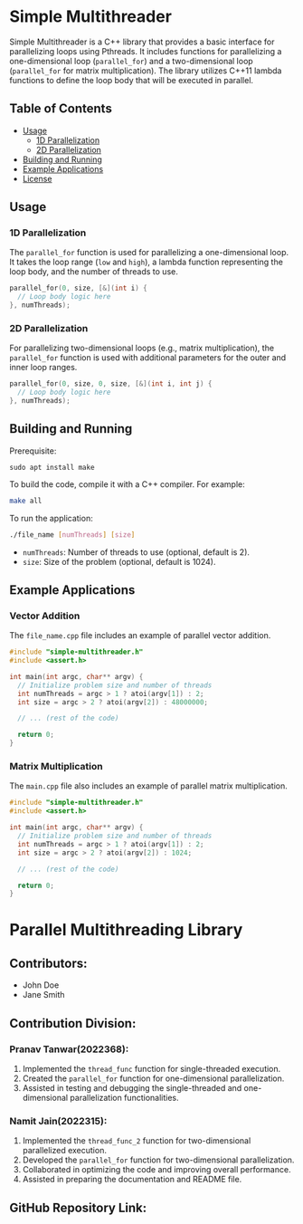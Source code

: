 # Simple Multithreader

Simple Multithreader is a C++ library that provides a basic interface for parallelizing loops using Pthreads. It includes functions for parallelizing a one-dimensional loop (`parallel_for`) and a two-dimensional loop (`parallel_for` for matrix multiplication). The library utilizes C++11 lambda functions to define the loop body that will be executed in parallel.

## Table of Contents
- [Usage](#usage)
  - [1D Parallelization](#1d-parallelization)
  - [2D Parallelization](#2d-parallelization)
- [Building and Running](#building-and-running)
- [Example Applications](#example-applications)
- [License](#license)

## Usage

### 1D Parallelization

The `parallel_for` function is used for parallelizing a one-dimensional loop. It takes the loop range (`low` and `high`), a lambda function representing the loop body, and the number of threads to use.

```cpp
parallel_for(0, size, [&](int i) {
  // Loop body logic here
}, numThreads);
```

### 2D Parallelization

For parallelizing two-dimensional loops (e.g., matrix multiplication), the `parallel_for` function is used with additional parameters for the outer and inner loop ranges.

```cpp
parallel_for(0, size, 0, size, [&](int i, int j) {
  // Loop body logic here
}, numThreads);
```

## Building and Running
Prerequisite: 
```
sudo apt install make
```
To build the code, compile it with a C++ compiler. For example:


```bash
make all
```

To run the application:

```bash
./file_name [numThreads] [size]
```

- `numThreads`: Number of threads to use (optional, default is 2).
- `size`: Size of the problem (optional, default is 1024).

## Example Applications

### Vector Addition

The `file_name.cpp` file includes an example of parallel vector addition.

```cpp
#include "simple-multithreader.h"
#include <assert.h>

int main(int argc, char** argv) {
  // Initialize problem size and number of threads
  int numThreads = argc > 1 ? atoi(argv[1]) : 2;
  int size = argc > 2 ? atoi(argv[2]) : 48000000;  

  // ... (rest of the code)

  return 0;
}
```

### Matrix Multiplication

The `main.cpp` file also includes an example of parallel matrix multiplication.

```cpp
#include "simple-multithreader.h"
#include <assert.h>

int main(int argc, char** argv) {
  // Initialize problem size and number of threads
  int numThreads = argc > 1 ? atoi(argv[1]) : 2;
  int size = argc > 2 ? atoi(argv[2]) : 1024;  

  // ... (rest of the code)

  return 0;
}
```
# Parallel Multithreading Library

## Contributors:
- John Doe
- Jane Smith

## Contribution Division:

### Pranav Tanwar(2022368):
1. Implemented the `thread_func` function for single-threaded execution.
2. Created the `parallel_for` function for one-dimensional parallelization.
3. Assisted in testing and debugging the single-threaded and one-dimensional parallelization functionalities.

### Namit Jain(2022315):
1. Implemented the `thread_func_2` function for two-dimensional parallelized execution.
2. Developed the `parallel_for` function for two-dimensional parallelization.
3. Collaborated in optimizing the code and improving overall performance.
4. Assisted in preparing the documentation and README file.



## GitHub Repository Link:

